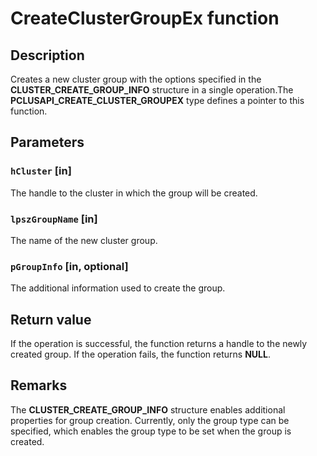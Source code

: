 # CreateClusterGroupEx function

## Description

Creates a new cluster group with the options specified in the **CLUSTER_CREATE_GROUP_INFO** structure in a single operation.The **PCLUSAPI_CREATE_CLUSTER_GROUPEX** type defines a pointer to this function.

## Parameters

### `hCluster` [in]

The handle to the cluster in which the group will be created.

### `lpszGroupName` [in]

The name of the new cluster group.

### `pGroupInfo` [in, optional]

The additional information used to create the group.

## Return value

If the operation is successful, the function returns a handle to the newly created group.
If the operation fails, the function returns **NULL**.

## Remarks

The **CLUSTER_CREATE_GROUP_INFO** structure enables additional properties for group creation. Currently, only the group type can be specified, which enables the group type to be set when the group is created.